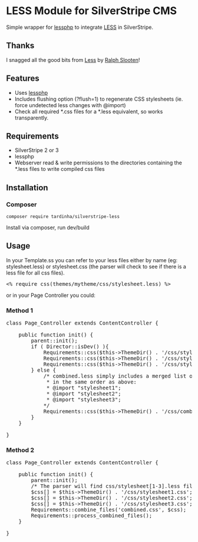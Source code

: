 # LESS Module for SilverStripe CMS

Simple wrapper for [lessphp](http://leafo.net/lessphp/) to integrate 
[LESS](http://lesscss.org/) in SilverStripe.

## Thanks

I snagged all the good bits from [Less](https://github.com/axllent/silverstripe-less) 
by [Ralph Slooten](https://github.com/axllent)!

## Features
* Uses [lessphp](http://leafo.net/lessphp/)
* Includes flushing option (?flush=1) to regenerate CSS stylesheets
(ie. force undetected less changes with @import)
* Check all required *.css files for a *.less equivalent, so works transparently.

## Requirements

 * SilverStripe 2 or 3
 * lessphp
 * Webserver read & write permissions to the directories containing
 the *.less files to write compiled css files

## Installation

### Composer

	composer require tardinha/silverstripe-less
	
Install via composer, run dev/build

## Usage

In your Template.ss you can refer to your less files either by name (eg: stylesheet.less) or
stylesheet.css (the parser will check to see if there is a less file for all css files).

<pre>
&lt;% require css(themes/mytheme/css/stylesheet.less) %&gt;
</pre>

or in your Page Controller you could:

### Method 1
<pre>
class Page_Controller extends ContentController {

	public function init() {
		parent::init();
		if ( Director::isDev() ){
			Requirements::css($this-&gt;ThemeDir() . '/css/stylesheet1.less');
			Requirements::css($this-&gt;ThemeDir() . '/css/stylesheet2.less');
			Requirements::css($this-&gt;ThemeDir() . '/css/stylesheet3.less');
		} else {
			/* combined.less simply includes a merged list of the above stylesheets
			 * in the same order as above:
			 * @import "stylesheet1";
			 * @import "stylesheet2";
			 * @import "stylesheet3";
			*/
			Requirements::css($this-&gt;ThemeDir() . '/css/combined.less');
		}
	}

}
</pre>

### Method 2
<pre>
class Page_Controller extends ContentController {

	public function init() {
		parent::init();
		/* The parser will find css/stylesheet[1-3].less files are parse those before combining */
		$css[] = $this-&gt;ThemeDir() . '/css/stylesheet1.css';
		$css[] = $this-&gt;ThemeDir() . '/css/stylesheet2.css';
		$css[] = $this-&gt;ThemeDir() . '/css/stylesheet3.css';
		Requirements::combine_files('combined.css', $css);
		Requirements::process_combined_files();
	}

}
</pre>

